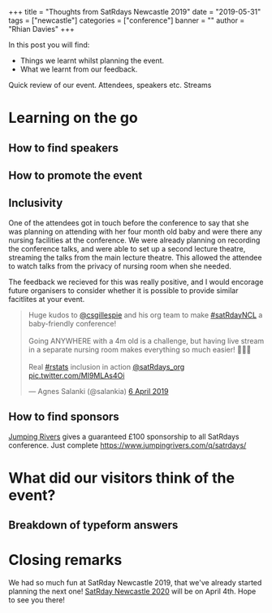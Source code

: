 +++
title = "Thoughts from SatRdays Newcastle 2019"
date = "2019-05-31"
tags = ["newcastle"]
categories = ["conference"]
banner = ""
author = "Rhian Davies"
+++

In this post you will find:

- Things we learnt whilst planning the event.
- What we learnt from our feedback. 

Quick review of our event. Attendees, speakers etc. Streams

# Learning on the go

## How to find speakers

## How to promote the event

## Inclusivity

One of the attendees got in touch before the conference to say that she was planning on attending with her four month old baby and were there any nursing facilities at the conference.
We were already planning on recording the conference talks, and were able to set up a second lecture theatre, streaming the talks from the main lecture theatre. This allowed the attendee to watch talks from the privacy of nursing room when she needed. 

The feedback we recieved for this was really positive, and I would encorage future organisers to consider whether it is possible to provide similar facitlites at your event.

<blockquote class="twitter-tweet" data-cards="hidden" data-lang="en-gb"><p lang="en" dir="ltr">Huge kudos to <a href="https://twitter.com/csgillespie?ref_src=twsrc%5Etfw">@csgillespie</a> and his org team to make <a href="https://twitter.com/hashtag/satRdayNCL?src=hash&amp;ref_src=twsrc%5Etfw">#satRdayNCL</a> a baby-friendly conference!<br><br>Going ANYWHERE with a 4m old is a challenge, but having live stream in a separate nursing room makes everything so much easier! 🍼🍼🍼<br><br>Real <a href="https://twitter.com/hashtag/rstats?src=hash&amp;ref_src=twsrc%5Etfw">#rstats</a> inclusion in action <a href="https://twitter.com/satRdays_org?ref_src=twsrc%5Etfw">@satRdays_org</a> <a href="https://t.co/MI9MLAs4Oi">pic.twitter.com/MI9MLAs4Oi</a></p>&mdash; Agnes Salanki (@salankia) <a href="https://twitter.com/salankia/status/1114484209576546304?ref_src=twsrc%5Etfw">6 April 2019</a></blockquote>

## How to find sponsors

[Jumping Rivers](https://www.jumpingrivers.com) gives a guaranteed £100 sponsorship to all SatRdays conference. Just complete https://www.jumpingrivers.com/q/satrdays/ 

# What did our visitors think of the event?

## Breakdown of typeform answers

# Closing remarks
We had so much fun at SatRday Newcastle 2019, that we've already started planning the next one!
[SatRday Newcastle 2020](https://newcastle2020.satrdays.org) will be on April 4th. Hope to see you there!

